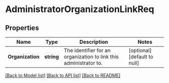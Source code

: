 # AdministratorOrganizationLinkReq

## Properties
Name | Type | Description | Notes
------------ | ------------- | ------------- | -------------
**Organization** | **string** | The identifier for an organization to link this administrator to. | [optional] [default to null]

[[Back to Model list]](../README.md#documentation-for-models) [[Back to API list]](../README.md#documentation-for-api-endpoints) [[Back to README]](../README.md)


